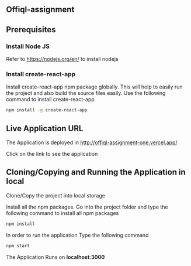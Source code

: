 ## Offiql-assignment

## Prerequisites

### Install Node JS
Refer to https://nodejs.org/en/ to install nodejs

### Install create-react-app
Install create-react-app npm package globally. This will help to easily run the project and also build the source files easily. Use the following command to install create-react-app

```bash
npm install -g create-react-app
```
## Live Application URL

The Application is deployed in http://offiql-assignment-one.vercel.app/

Click on the link to see the application

## Cloning/Copying and Running the Application in local

Clone/Copy the project into local storage

Install all the npm packages. Go into the project folder and type the following command to install all npm packages

```bash
npm install
```

In order to run the application Type the following command

```bash
npm start
```

The Application Runs on **localhost:3000**
